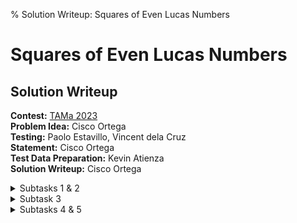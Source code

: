 % Solution Writeup: Squares of Even Lucas Numbers


# Squares of Even Lucas Numbers  
## Solution Writeup

**Contest:** [TAMa 2023](https://noi.ph/tama-2023/)  
**Problem Idea:** Cisco Ortega  
**Testing:** Paolo Estavillo, Vincent dela Cruz  
**Statement:** Cisco Ortega  
**Test Data Preparation:** Kevin Atienza  
**Solution Writeup:** Cisco Ortega  



<details class="editorial-section"><summary class="h2">Subtasks 1 & 2</summary>

**Just do it.**  With $n = 10^6 + 2023 < 10^8$, we have more than enough time to simply generate all of the first $n$ Lucas numbers and add up the squares of the even ones.  Also, $n=30$ is small enough that you could do the first subtask by hand, if you feel compelled.

There is one caveat. Lucas numbers grow exponentially quickly, so we need to make sure to take mods at all intermediate steps, i.e., compute the Lucas numbers modulo $m$ as we go along, instead of only at the end:
```py
L = [2, 1]
while len(L) < n:
    L.append(
        (L[-1] + L[-2]) % m  # mod each number!!
    )
# now, add the squares of the even ones...
```
This keeps the sizes of the numbers &ldquo;reasonable&rdquo;.

The problem with this is that <span class="definition" data-bs-toggle="tooltip" data-bs-placement="bottom" title="The parity of a number is whether it&rsquo;s odd or even. (The word &ldquo;parity&rdquo; itself is related to the word &ldquo;pair&rdquo;.)">parity</span> is not necessarily preserved after taking mods.  For example:
$$
\begin{align*}
    1568397607 \bmod 998244353 &= 570153254, \\
    45537549124 \bmod 998244353 &= 616553239,
\end{align*}
$$
so there are cases where odd Lucas numbers are being turned even, and vice versa.

So, we need a way to tell us whether a pre-modded Lucas number is even or odd.  There are a few options, actually.  Here&rsquo;s two of them.

### Generate the parities separately 

_In addition_ to the values of the Lucas numbers modulo $m$, separately compute them modulo $2$ as well.  Use the value mod $2$ to determine if it is even, and if it is, add the square of the value mod $m$.
```py
L = [2, 1]
L_parity = [0, 1]
while len(L) < n:
    L.append(
        (L[-1] + L[-2]) % m  # mod each number!!
    )
    L_parity.append(
        (L_parity[-1] + L_parity[-2]) % 2
    )

total = 0
for value, parity in zip(L, L_parity):
    if parity == 0:
        total = (total + value**2) % m
```

<div class="remarks">
**Remark:** You can also just compute the Lucas numbers modulo $2m$; that way, reducing them modulo $m$ and $2$ is still valid. (Can you see why?)
</div>

### Pen-and-paper insight

It turns out that there&rsquo;s a simple criterion that gives us the parity of a Lucas number given only its index.
<div class="theorem">
**Claim:** $L_{k}$ is even if and only if $k$ is divisible by $3$.
</div>

Perhaps you might have spotted this pattern while playing around with the numbers. And actually, it&rsquo;s not that hard to prove.

<details class="proof"><summary>Proof</summary>
Perform induction.  Assume that $L_{3k}$ is even, and $L_{3k+1}$ and $L_{3k+2}$ are odd; use this to show that $L_{3(k+1)}$ is even, and $L_{3(k+1) + 1}$ and $L_{3(k+1) + 2}$ are odd. More precisely, we&rsquo;re proving the following statement by induction on $k$:

&ldquo;For all $k \ge 0$, $L_{3k}$ is even, and $L_{3k+1}$ and $L_{3k+2}$ are odd.&rdquo;

This fact directly follows from the definition of the Lucas sequence and working with it modulo $2$.  The details aren&rsquo;t too hard and are left as an exercise.
</details>

So, even more simply, you only need to add up the squares of the Lucas numbers whose index is a multiple of $3$.

</details>



<details class="editorial-section"><summary class="h2">Subtask 3</summary>

The interesting thing about the numbers modulo $m$ is that there are _finitely many of them_.  That means any infinite sequence such as the Lucas numbers will start to _repeat_ at a certain point.

In particular, the Lucas sequence is a _linear recurrence relation_&mdash;each next term is determined entirely by the previous two terms in the sequence.  So once you get two consecutive terms $(L_k, L_{k+1})$ such that this ordered pair of consecutive values already appeared previously in the sequence, we _know_ that the sequence is going to be periodic from this point on, and we know what that period will be.

For example, consider the Lucas numbers modulo $10$:
$$
    2, 1, 3, 4, 7, 1, 8, 9, 7, 6, 3, 9, \textbf{2, 1}, 3, 4, 7, 1, 8, 9, 7, 6, 3, 9, ...
$$
Note that when we see $(2, 1)$ again, it&rsquo;s the signal that the sequence devolves to just repeating the chunk $2, 1, 3, 4, 7, 1, 8, 9, 7, 6, 3, 9$ from that point on.

In fact, whenever this sequence start to repeat itself, the period _always_ begins with $2$ and $1$.  Can you see why?  **Hint:** If you know two consecutive terms in the Lucas number, you can determine the next term, but you can also determine the _previous_ term.

If this period is sufficiently small (spoiler: it _is_ for Subtask 3 :D), then you can abuse it to compute things like sums (of even squares) even for very large $n$, because the period behaves predictably.

</details>



<details class="editorial-section"><summary class="h2">Subtasks 4 & 5</summary>

Without spoiling the full details, I will remark that there are two primary approaches that you could use in solving these subtasks.  One is **far more painful** than the other.

### Painful number theory 

In one solution, you use the explicit formula of the Lucas numbers, expand it out, then use a sum-of-geometric-series formula.

The problem with this is, of course, the $\sqrt{5}$ in the explicit formula of the Lucas numbers.  To handle this, you have to:

- First, factorize the modulus into prime powers.
  - The small moduli can be brute-forced with period bashing, as in Subtask 3.
  - The large moduli are, conveniently, all prime, so we can proceed!
- Now, for each prime $p$ in the factorization, use Euler&rsquo;s criterion to determine if $x^2 \equiv 5 \pmod{p}$ has a solution.
  - If yes, solve for it using a modulo square root algorithm like Cipolla&rsquo;s.
  - If no, instead start working in the field extension with numbers of the form $a + b \sqrt{5}$ (kind of like what we do with the complex numbers)
  - Then, proceed with the rest of your solution.
- Finally, use the Chinese Remainder Theorem to stitch all your answers together into the true answer modulo $m$.

If you want to code this, go ahead!  It&rsquo;s a fun series of standard (still a bit obscure?) algorithms in number theory.  If not, you can try considering another solution...

### Using matrices to solve linear recurrence (neat, very nice) 

Using standard matrix techniques, you should be able to compute the sum of even Lucas numbers.

Does this technique also work for Lucas **squares**?  It could work if the squares of Lucas numbers also form a linear recurrence relation... do they?

</details>


